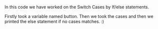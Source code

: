 In this code we have worked on the Switch Cases by If/else statements.

Firstly took a variable named button. Then we took the cases and then we printed the else statement if no cases matches.
:)